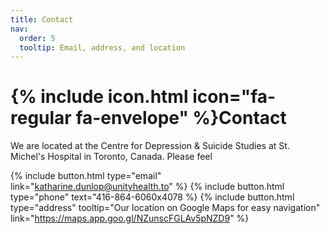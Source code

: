 ```yaml
---
title: Contact
nav:
  order: 5
  tooltip: Email, address, and location
---
```


# {% include icon.html icon="fa-regular fa-envelope" %}Contact

We are located at the Centre for Depression & Suicide Studies at St. Michel's Hospital in Toronto, Canada. Please feel

{%
  include button.html
  type="email"
  link="katharine.dunlop@unityhealth.to"
%}
{%
  include button.html
  type="phone"
  text="416-864-6060x4078
%}
{%
  include button.html
  type="address"
  tooltip="Our location on Google Maps for easy navigation"
  link="https://maps.app.goo.gl/NZunscFGLAv5pNZD9"
%}
